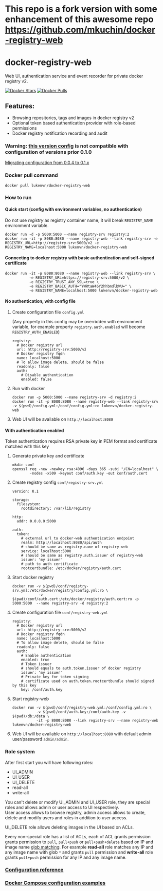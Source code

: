 # This repo is a fork version with some enhancement of this awesome repo https://github.com/mkuchin/docker-registry-web 

# docker-registry-web

Web UI, authentication service and event recorder for private docker registry v2.

[![Docker Stars](https://img.shields.io/docker/stars/lukenvn/docker-registry-web.svg?maxAge=86400)](https://hub.docker.com/r/lukenvn/docker-registry-web/) [![Docker Pulls](https://img.shields.io/docker/pulls/lukenvn/docker-registry-web.svg?maxAge=86400)](https://hub.docker.com/r/lukenvn/docker-registry-web/)

## Features:

  * Browsing repositories, tags and images in docker registry v2
  * Optional token based authentication provider with role-based permissions
  * Docker registry notification recording and audit

### Warning: [this version config](https://github.com/mkuchin/docker-registry-web/blob/master/web-app/WEB-INF/config.yml) is not compatible with configuration of versions prior 0.1.0
   [Migrating configuration from 0.0.4 to 0.1.x](https://github.com/mkuchin/docker-registry-web/wiki/Migrating-configuration) 

### Docker pull command
    
    docker pull lukenvn/docker-registry-web
        
### How to run

#### Quick start (config with environment variables, no authentication)

Do not use _registry_ as registry container name, it will break `REGISTRY_NAME` environment variable.
     
    docker run -d -p 5000:5000 --name registry-srv registry:2
    docker run -it -p 8080:8080 --name registry-web --link registry-srv -e REGISTRY_URL=http://registry-srv:5000/v2 -e REGISTRY_NAME=localhost:5000 lukenvn/docker-registry-web 

#### Connecting to docker registry with basic authentication and self-signed certificate
    docker run -it -p 8080:8080 --name registry-web --link registry-srv \
               -e REGISTRY_URL=https://registry-srv:5000/v2 \
               -e REGISTRY_TRUST_ANY_SSL=true \
               -e REGISTRY_BASIC_AUTH="YWRtaW46Y2hhbmdlbWU=" \
               -e REGISTRY_NAME=localhost:5000 lukenvn/docker-registry-web
    

#### No authentication, with config file
 
 1. Create configuration file `config.yml`
    
    (Any property in this config may be overridden with environment variable, for example
     property `registry.auth.enabled` will become `REGISTRY_AUTH_ENABLED`)   
      
        registry:
          # Docker registry url
          url: http://registry-srv:5000/v2
          # Docker registry fqdn
          name: localhost:5000
          # To allow image delete, should be false
          readonly: false
          auth:
            # Disable authentication
            enabled: false
      
 2. Run with docker
        
        docker run -p 5000:5000 --name registry-srv -d registry:2
        docker run -it -p 8080:8080 --name registry-web --link registry-srv -v $(pwd)/config.yml:/conf/config.yml:ro lukenvn/docker-registry-web

 3. Web UI will be available on `http://localhost:8080` 
  
#### With authentication enabled

 Token authentication requires RSA private key in PEM format and certificate matched with this key
 
 1. Generate private key and certificate
        
        mkdir conf
        openssl req -new -newkey rsa:4096 -days 365 -subj "/CN=localhost" \
                -nodes -x509 -keyout conf/auth.key -out conf/auth.cert
 
 2. Create registry config `conf/registry-srv.yml`
        
        version: 0.1    
        
        storage:
          filesystem:
            rootdirectory: /var/lib/registry
            
        http:
          addr: 0.0.0.0:5000   
            
        auth:
          token:
            # external url to docker-web authentication endpoint
            realm: http://localhost:8080/api/auth
            # should be same as registry.name of registry-web
            service: localhost:5000
            # should be same as registry.auth.issuer of registry-web
            issuer: 'my issuer'
            # path to auth certificate
            rootcertbundle: /etc/docker/registry/auth.cert
            
 3. Start docker registry
         
        docker run -v $(pwd)/conf/registry-srv.yml:/etc/docker/registry/config.yml:ro \
                    -v $(pwd)/conf/auth.cert:/etc/docker/registry/auth.cert:ro -p 5000:5000  --name registry-srv -d registry:2    
                         
 4. Create configuration file `conf/registry-web.yml`
        
        registry:
          # Docker registry url
          url: http://registry-srv:5000/v2
          # Docker registry fqdn
          name: localhost:5000
          # To allow image delete, should be false
          readonly: false
          auth:
            # Enable authentication
            enabled: true
            # Token issuer
            # should equals to auth.token.issuer of docker registry
            issuer: 'my issuer'
            # Private key for token signing
            # certificate used on auth.token.rootcertbundle should signed by this key
            key: /conf/auth.key
     
 5. Start registry-web
 
        docker run -v $(pwd)/conf/registry-web.yml:/conf/config.yml:ro \
                   -v $(pwd)/conf/auth.key:/conf/auth.key -v $(pwd)/db:/data \
                   -it -p 8080:8080 --link registry-srv --name registry-web lukenvn/docker-registry-web
 
 6. Web UI will be available on `http://localhost:8080` with default admin user/password `admin/admin`.
 
### Role system 
 
After first start you will have following roles:

- UI_ADMIN
- UI_USER
- UI_DELETE
- read-all
- write-all

You can't delete or modify UI_ADMIN and UI_USER role, they are special roles and allows admin or user access to UI respectively.  
User access allows to browse registry, admin access allows to create, delete and modify users and roles in addition to user access.

UI_DELETE role allows deleting images in the UI based on ACLs. 

Every non-special role has a list of ACLs, each of ACL grants permission grants permission to `pull`, `pull+push` or `pull+push+delete` 
based on IP and image name [glob matching](https://github.com/mkuchin/docker-registry-web/wiki/Glob-matching).
For example **read-all** role matches any IP and any image name with glob `*` and grants `pull` permission and
**write-all** role grants `pull+push` permission for any IP and any image name. 

### [Configuration reference](https://github.com/mkuchin/docker-registry-web/blob/master/web-app/WEB-INF/config.yml)

### [Docker Compose configuration examples](https://github.com/mkuchin/docker-registry-web/tree/master/examples)
